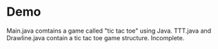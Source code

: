 # Demo
Main.java comtains a game called "tic tac toe" using Java.
TTT.java and Drawline.java contain a tic tac toe game structure. Incomplete.

